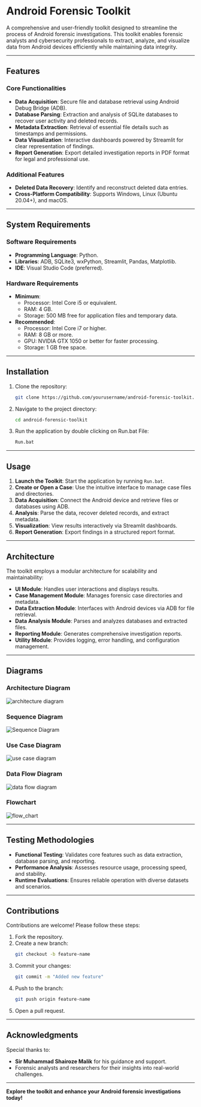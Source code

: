 # Android Forensic Toolkit

A comprehensive and user-friendly toolkit designed to streamline the process of Android forensic investigations. This toolkit enables forensic analysts and cybersecurity professionals to extract, analyze, and visualize data from Android devices efficiently while maintaining data integrity.

---

## **Features**

### **Core Functionalities**
- **Data Acquisition**: Secure file and database retrieval using Android Debug Bridge (ADB).
- **Database Parsing**: Extraction and analysis of SQLite databases to recover user activity and deleted records.
- **Metadata Extraction**: Retrieval of essential file details such as timestamps and permissions.
- **Data Visualization**: Interactive dashboards powered by Streamlit for clear representation of findings.
- **Report Generation**: Export detailed investigation reports in PDF format for legal and professional use.

### **Additional Features**
- **Deleted Data Recovery**: Identify and reconstruct deleted data entries.
- **Cross-Platform Compatibility**: Supports Windows, Linux (Ubuntu 20.04+), and macOS.

---

## **System Requirements**

### **Software Requirements**
- **Programming Language**: Python.
- **Libraries**: ADB, SQLite3, wxPython, Streamlit, Pandas, Matplotlib.
- **IDE**: Visual Studio Code (preferred).

### **Hardware Requirements**
- **Minimum**:
  - Processor: Intel Core i5 or equivalent.
  - RAM: 4 GB.
  - Storage: 500 MB free for application files and temporary data.
- **Recommended**:
  - Processor: Intel Core i7 or higher.
  - RAM: 8 GB or more.
  - GPU: NVIDIA GTX 1050 or better for faster processing.
  - Storage: 1 GB free space.

---

## **Installation**

1. Clone the repository:
   ```bash
   git clone https://github.com/yourusername/android-forensic-toolkit.git
   ```
2. Navigate to the project directory:
   ```bash
   cd android-forensic-toolkit
   ```
3. Run the application by double clicking on Run.bat File:
   ```bash
   Run.bat
   ```

---

## **Usage**

1. **Launch the Toolkit**: Start the application by running `Run.bat`.
2. **Create or Open a Case**: Use the intuitive interface to manage case files and directories.
3. **Data Acquisition**: Connect the Android device and retrieve files or databases using ADB.
4. **Analysis**: Parse the data, recover deleted records, and extract metadata.
5. **Visualization**: View results interactively via Streamlit dashboards.
6. **Report Generation**: Export findings in a structured report format.

---

## **Architecture**

The toolkit employs a modular architecture for scalability and maintainability:

- **UI Module**: Handles user interactions and displays results.
- **Case Management Module**: Manages forensic case directories and metadata.
- **Data Extraction Module**: Interfaces with Android devices via ADB for file retrieval.
- **Data Analysis Module**: Parses and analyzes databases and extracted files.
- **Reporting Module**: Generates comprehensive investigation reports.
- **Utility Module**: Provides logging, error handling, and configuration management.

---

## **Diagrams**

### **Architecture Diagram**
![architecture diagram](https://github.com/user-attachments/assets/81e7d5bc-907e-44d8-88ca-72b88d783897)

### **Sequence Diagram**
![Sequence Diagram](https://github.com/user-attachments/assets/e69bc0f7-751f-4a76-b475-6353721bc920)

### **Use Case Diagram**
![use case diagram](https://github.com/user-attachments/assets/72802033-3eaa-4a83-b668-dbdfbf44c909)

### **Data Flow Diagram**
![data flow diagram](https://github.com/user-attachments/assets/645942a0-a8a1-4936-9722-3e2c35e59ef2)

### **Flowchart**
![flow_chart](https://github.com/user-attachments/assets/bf38e59b-600a-4052-8bb1-d71feb8e1087)

---

## **Testing Methodologies**

- **Functional Testing**: Validates core features such as data extraction, database parsing, and reporting.
- **Performance Analysis**: Assesses resource usage, processing speed, and stability.
- **Runtime Evaluations**: Ensures reliable operation with diverse datasets and scenarios.

---

## **Contributions**

Contributions are welcome! Please follow these steps:
1. Fork the repository.
2. Create a new branch:
   ```bash
   git checkout -b feature-name
   ```
3. Commit your changes:
   ```bash
   git commit -m "Added new feature"
   ```
4. Push to the branch:
   ```bash
   git push origin feature-name
   ```
5. Open a pull request.

---


## **Acknowledgments**

Special thanks to:
- **Sir Muhammad Shairoze Malik** for his guidance and support.
- Forensic analysts and researchers for their insights into real-world challenges.

---

**Explore the toolkit and enhance your Android forensic investigations today!**
